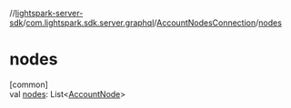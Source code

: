 //[lightspark-server-sdk](../../../index.md)/[com.lightspark.sdk.server.graphql](../index.md)/[AccountNodesConnection](index.md)/[nodes](nodes.md)

# nodes

[common]\
val [nodes](nodes.md): List&lt;[AccountNode](../-account-node/index.md)&gt;
